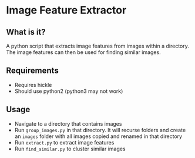 # Image Feature Extractor 

## What is it?

A python script that extracts image features from images within a directory. The image features can then be used for finding similar images. 

## Requirements

* Requires hickle
* Should use python2 (python3 may not work)

## Usage 

* Navigate to a directory that contains images
* Run `group_images.py` in that directory. It will recurse folders and create an `images` folder with all images copied and renamed in that directory
* Run `extract.py` to extract image features
* Run `find_similar.py` to cluster similar images